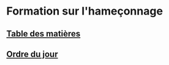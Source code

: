 # Formation sur l'hameçonnage

## [Table des matières](./TABLE_DES_MATI%C3%88RES.md)

## [Ordre du jour](./ORDRE_DU_JOUR.md)
